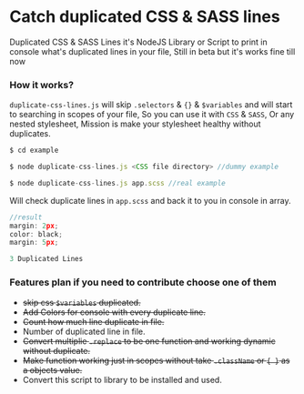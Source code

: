 # Catch duplicated CSS & SASS lines
Duplicated CSS & SASS Lines it's NodeJS Library or Script to print in console what's duplicated lines in your file, Still in beta but it's works fine till now

### How it works?
`duplicate-css-lines.js` will skip `.selectors` & `{}` & `$variables` and will start to searching in scopes of your file, So you can use it with `CSS` & `SASS`, Or any nested stylesheet, Mission is make your stylesheet healthy without duplicates.

```js
$ cd example

$ node duplicate-css-lines.js <CSS file directory> //dummy example

$ node duplicate-css-lines.js app.scss //real example
```
Will check duplicate lines in `app.scss` and back it to you in console in array.

```js
//result
margin: 2px;
color: black;
margin: 5px;

3 Duplicated Lines
```

### Features plan if you need to contribute choose one of them 
- <s>skip css `$variables` duplicated.</s>
- <s>Add Colors for console with every duplicate line.</s>
- <s>Count how much line duplicate in file.</s>
- Number of duplicated line in file.
- <s>Convert multiplie `.replace` to be one function and working dynamic without duplicate.</s>
- <s>Make function working just in scopes without take `.className` or `{ }` as a objects value.</s>
- Convert this script to library to be installed and used.